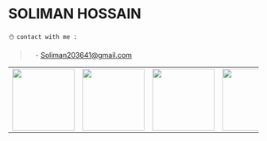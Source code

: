 # SOLIMAN HOSSAIN
:snowman: ```contact with me :```<br>
> <img src="https://edent.github.io/SuperTinyIcons/images/svg/gmail.svg" width="15">- Soliman203641@gmail.com<br>
<table>
<tr>
<td><a href="https://facebook.com/solimanhossains"><img src="https://edent.github.io/SuperTinyIcons/images/svg/facebook.svg" width="125"></a></td>
<td><a href="https://t.me/solimanhossain/"><img src="https://edent.github.io/SuperTinyIcons/images/svg/telegram.svg" width="125"></a></td>
<td><a href="https://instagram.com/solimanhossains"><img src="https://edent.github.io/SuperTinyIcons/images/svg/instagram.svg" width="125"></a></td>
<td><a href="https://twitter.com/solimanhossains"><img src="https://edent.github.io/SuperTinyIcons/images/svg/twitter.svg" width="125"></a></td>
<td><a href="https://linkedin.com/in/solimanhossain"><img src="https://edent.github.io/SuperTinyIcons/images/svg/linkedin.svg" width="125"></td>
</tr>
</table>
